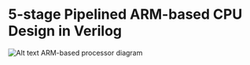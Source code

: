 # 5-stage Pipelined ARM-based CPU Design in Verilog

![Alt text](https://github.tamu.edu/thuyng88/Single_Core_5_Stage_Pipeline_CPU_Design/blob/master/IMG_0147.PNG?raw=true "RISC single core processor diagram")
ARM-based processor diagram
